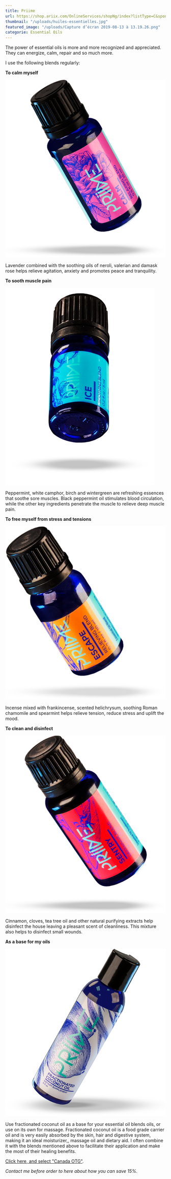 ```yaml
---
title: Priime
url: https://shop.ariix.com/OnlineServices/shopNg/index?listType=C&sponsorId=7098258
thumbnail: "/uploads/huiles-essentielles.jpg"
featured_image: "/uploads/Capture d’écran 2019-08-13 à 13.19.26.png"
categorie: Essential Oils
---
```


The power of essential oils is more and more recognized and appreciated. They can energize, calm, repair and so much more.

I use the following blends regularly:

**To calm myself**

![Lavande](/uploads/calm_bottle_lg.png)

Lavender combined with the soothing oils of neroli, valerian and damask rose helps relieve agitation, anxiety and promotes peace and tranquility.

**To sooth muscle pain**

![Huile Ice](/uploads/ice_bottle_lg.png)

Peppermint, white camphor, birch and wintergreen are refreshing essences that soothe sore muscles. Black peppermint oil stimulates blood circulation, while the other key ingredients penetrate the muscle to relieve deep muscle pain.

**To free myself from stress and tensions**

![Menthe Poivrée](/uploads/escape_bottle_lg.png)

Incense mixed with frankincense, scented helichrysum, soothing Roman chamomile and spearmint helps relieve tension, reduce stress and uplift the mood.

**To clean and disinfect**

![Huile Sentry](/uploads/sentry_bottle_lg.png)

Cinnamon, cloves, tea tree oil and other natural purifying extracts help disinfect the house leaving a pleasant scent of cleanliness. This mixture also helps to disinfect small wounds.

**As a base for my oils**

![Noix de coco](/uploads/coconut_bottle_lg.png)

Use fractionated coconut oil as a base for your essential oil blends oils, or use on its own for massage. Fractionated coconut oil is a food grade carrier oil and is very easily absorbed by the skin, hair and digestive system, making it an ideal moisturizer,, massage oil and dietary aid. I often combine it with the blends mentioned above to facilitate their application and make the most of their healing benefits.

[Click here, and select "Canada OTG"](https://shop.ariix.com/OnlineServices/shopNg/index?listType=C&sponsorId=7098258).

_Contact me before order to here about how you can save 15%._
